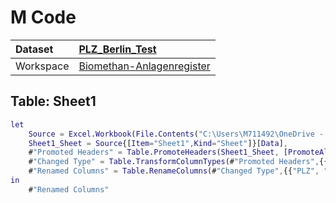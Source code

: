 



# M Code

|Dataset|[PLZ_Berlin_Test](./../PLZ_Berlin_Test.md)|
| :--- | :--- |
|Workspace|[Biomethan-Anlagenregister](../../Workspaces/Biomethan-Anlagenregister.md)|

## Table: Sheet1


```m
let
    Source = Excel.Workbook(File.Contents("C:\Users\M711492\OneDrive - Roland Berger Holding GmbH\development\Biomethan-Anlagenregister\PLZ_Berlin_Test.xlsx"), null, true),
    Sheet1_Sheet = Source{[Item="Sheet1",Kind="Sheet"]}[Data],
    #"Promoted Headers" = Table.PromoteHeaders(Sheet1_Sheet, [PromoteAllScalars=true]),
    #"Changed Type" = Table.TransformColumnTypes(#"Promoted Headers",{{"PLZ", Int64.Type}, {"Ort", type text}, {"Ortsteil", type text}, {"Landkreis", type text}, {"Bundesland", type text}, {"CAGR", Int64.Type}}),
    #"Renamed Columns" = Table.RenameColumns(#"Changed Type",{{"PLZ", "postcode"}})
in
    #"Renamed Columns"
```

